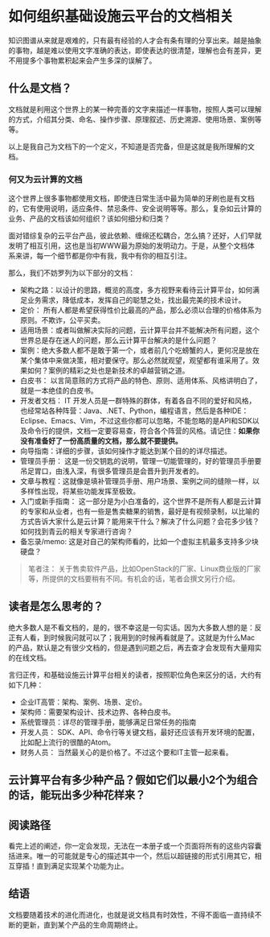 # 如何组织基础设施云平台的文档相关

知识图谱从来就是艰难的，只有最有经验的人才会有条有理的分享出来。越是抽象的事物，越是难以使用文字准确的表达，即使表达的很清楚，理解也会有差异，更不用提多个事物累积起来会产生多深的误解了。

## 什么是文档？

文档就是利用这个世界上的某一种完善的文字来描述一样事物，按照人类可以理解的方式，介绍其分类、命名、操作步骤、原理叙述、历史溯源、使用场景、案例等等。

以上是我自己为文档下的一个定义，不知道是否完备，但是这就是我所理解的文档。

### 何又为云计算的文档

这个世界上很多事物都使用文档，即使连日常生活中最为简单的牙刷也是有文档的，它有使用说明，适应条件、禁忌条件、安全说明等等。那么，复杂如云计算的业务、产品的文档该如何组织？该如何细分和归类？

面对错综复杂的云平台产品，彼此依赖、缠绵还松耦合，怎么搞？还好，人们早就发明了相互引用，这也是当初WWW最为原始的发明动力。于是，从整个文档体系来讲，每一个细节都是你中有我，我中有你的相互引注。

那么，我们不妨罗列为以下部分的文档：

* 架构之路：以设计的思路，概览的高度，多方视野来看待云计算平台，如何满足业务需求，降低成本，发挥自己的聪慧之处，找出最完美的技术设计。
* 定价： 所有人都是希望获得性价比最高的产品，那么必须以合理的价格体系为原则。不欺诈，公平买卖。
* 适用场景：或者叫做解决实际的问题，云计算平台并不能解决所有问题，这个世界总是存在迷人的问题，那么云计算平台解决的是什么问题？
* 案例：绝大多数人都不是敢于第一个，或者前几个吃螃蟹的人，更何况是放在某个集体中来做决策，相对要保守。那么必然就观望，观望都有谁采用了。效果如何？案例的精彩之处也是新技术的卓越营销之道。
* 白皮书： 以言简意赅的方式将产品的特色、原则、适用体系、风格讲明白了，就是一本绝佳的白皮书。
* 开发者文档： IT 开发人员是一群特殊的群体，有着各自不同的爱好和风格，也经常站各种阵营：Java、.NET、Python，编程语言，然后是各种IDE：Eclipse、Emacs、Vim，不过这些你都可以忽略，不能忽略的是API和SDK以及命令行的提供，文档一定要容易查，符合各个阵营的风格。请记住：**如果你没有准备好了一份高质量的文档，那么就不要提供。**
* 向导指南：详细的步骤，该如何操作才能达到某个目的的详尽描述。
* 管理员手册： 这是一份交钥匙的说明，管理一切能管理的，好的管理员手册要吊足胃口，由浅入深，有很多管理员是会晋升到开发者的。
* 文章与教程：这就像是填补管理员手册、用户场景、案例之间的缝隙一样，以多样性出现，将某些功能发挥至极致。
* 入门或新手指南： 这一部分是为小白准备的，这个世界不是所有人都是云计算的专家和从业者，也有一些是售卖糖果的销售，最好是有视频录制，以比喻的方式告诉大家什么是云计算？能用来干什么？解决了什么问题？会花多少钱？如何找到青云的相关专家进行咨询？
* 备忘录/memo: 这是对自己的架构师看的，比如一个虚拟主机最多支持多少块硬盘？

> 笔者注： 关于售卖软件产品，比如OpenStack的厂家、Linux商业版的厂家等，所提供的文档要稍有不同。有机会的话，笔者会撰文另行介绍。

## 读者是怎么思考的？

绝大多数人是不看文档的，是的，很不幸这是一句实话。因为大多数人想的是：反正有人看，到时候我问就可以了；我用到的时候再看就是了。这就是为什么Mac的产品，默认是之有很少文档的，但是遇到问题之后，再去查才会发现有大量翔实的在线文档。

言归正传，和基础设施云计算平台相关的读者，按照职位角色来区分的话，大约有如下几种：

* 企业IT高管：架构、案例、场景、定价。
* 架构师：需要架构设计、技术边界、各种白皮书。
* 系统管理员：详尽的管理手册，能够满足日常任务的指南
* 开发人员： SDK、API、命令行等关键文档，最好还应该有开发环境的配置，比如配上流行的很酷的Atom。
* 财务人员： 当然最关心的是价格了。不过这个要和IT主管一起来看。

## 云计算平台有多少种产品？假如它们以最小2个为组合的话，能玩出多少种花样来？

## 阅读路径

看完上述的阐述，你一定会发现，无法在一本册子或一个页面将所有的这些内容囊括进来。唯一的可能就是专心的描述其中一个，然后以超链接的形式引用其它，相互穿插！直到满足实现某个功能为止。

## 结语

文档要随着技术的进化而进化，也就是说文档具有时效性，不得不面临一直持续不断的更新，直到某个产品的生命周期终止。
